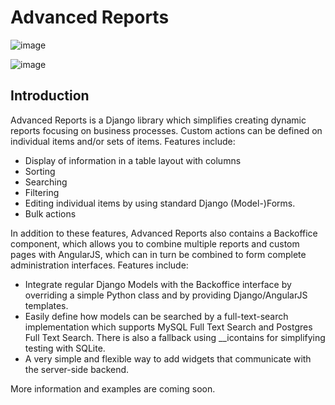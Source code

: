 Advanced Reports
================

![image](https://travis-ci.org/jgeskens/django-advanced-reports.svg?branch=master)

![image](https://cloud.githubusercontent.com/assets/142114/3298713/8d550794-f605-11e3-845c-8953fc9ac00b.png)

Introduction
------------

Advanced Reports is a Django library which simplifies creating dynamic reports focusing on business processes. Custom actions can be defined on individual items and/or sets of items. Features include:

* Display of information in a table layout with columns
* Sorting
* Searching
* Filtering
* Editing individual items by using standard Django (Model-)Forms.
* Bulk actions

In addition to these features, Advanced Reports also contains a Backoffice component, which allows you to combine multiple reports and custom pages with AngularJS, which can in turn be combined to form complete administration interfaces. Features include:

* Integrate regular Django Models with the Backoffice interface by overriding a simple Python class and by providing Django/AngularJS templates. 
* Easily define how models can be searched by a full-text-search implementation which supports MySQL Full Text Search and Postgres Full Text Search. There is also a fallback using __icontains for simplifying testing with SQLite.
* A very simple and flexible way to add widgets that communicate with the server-side backend.

More information and examples are coming soon.

